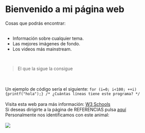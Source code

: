 <!DOCTYPE html>
<html lang="en">
<head>
    <meta charset="UTF-8">
    <meta http-equiv="X-UA-Compatible" content="IE=edge">
    <meta name="viewport" content="width=device-width, initial-scale=1.0">
</head>
<body>
    <h1>Bienvenido a mi página web</h1>
    Cosas que podrás encontrar:<br/>
    <br/>
    <ul>
      <li>Información sobre cualquier tema.</li>
      <li>Las mejores imágenes de fondo.</li>
      <li>Los videos más mainstream.</li>
    </ul>
    <br/>
    <blockquote>El que la sigue la consigue</blockquote>
    <br/>
    <br/>
    Un ejemplo de código sería el siguiente:
    <code>for (i=0; i<100; ++i) {printf("hola");} /* ¿Cuántas líneas tiene este programa? */</code>
    <br/>
    <br/>
    Visita esta web para más información: <a href="w3schools.com">W3 Schools</a>
    <br/>
        Si deseas dirigirte a la página de REFERENCIAS pulsa <a href="referencias.md">aquí</a>
    <br/>
    Personalmente nos identificamos con este animal:
    <br/>
    <br/>
    <img src="https://ep01.epimg.net/elpais/imagenes/2019/02/22/ciencia/1550818709_906141_1550832702_noticia_normal.jpg"></img>
    <br/>
</body>
</html>
